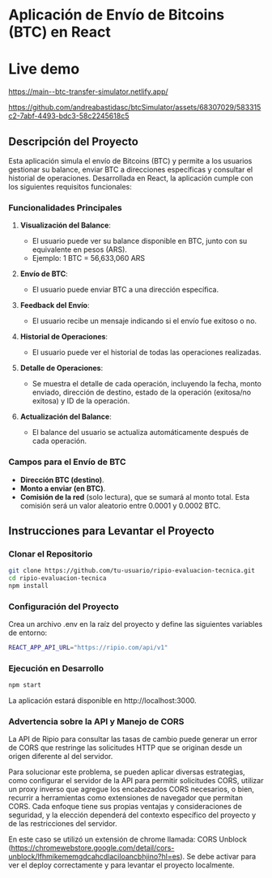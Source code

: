 # Aplicación de Envío de Bitcoins (BTC) en React

# Live demo

https://main--btc-transfer-simulator.netlify.app/

https://github.com/andreabastidasc/btcSimulator/assets/68307029/583315c2-7abf-4493-bdc3-58c2245618c5

## Descripción del Proyecto

Esta aplicación simula el envío de Bitcoins (BTC) y permite a los usuarios gestionar su balance, enviar BTC a direcciones específicas y consultar el historial de operaciones. Desarrollada en React, la aplicación cumple con los siguientes requisitos funcionales:

### Funcionalidades Principales

1. **Visualización del Balance**:
    - El usuario puede ver su balance disponible en BTC, junto con su equivalente en pesos (ARS).
    - Ejemplo: 1 BTC = 56,633,060 ARS

2. **Envío de BTC**:
    - El usuario puede enviar BTC a una dirección específica.

3. **Feedback del Envío**:
    - El usuario recibe un mensaje indicando si el envío fue exitoso o no.

4. **Historial de Operaciones**:
    - El usuario puede ver el historial de todas las operaciones realizadas.

5. **Detalle de Operaciones**:
    - Se muestra el detalle de cada operación, incluyendo la fecha, monto enviado, dirección de destino, estado de la operación (exitosa/no exitosa) y ID de la operación.

6. **Actualización del Balance**:
    - El balance del usuario se actualiza automáticamente después de cada operación.

### Campos para el Envío de BTC

- **Dirección BTC (destino)**.
- **Monto a enviar (en BTC)**.
- **Comisión de la red** (solo lectura), que se sumará al monto total. Esta comisión será un valor aleatorio entre 0.0001 y 0.0002 BTC.

## Instrucciones para Levantar el Proyecto

### Clonar el Repositorio

```bash
git clone https://github.com/tu-usuario/ripio-evaluacion-tecnica.git
cd ripio-evaluacion-tecnica
npm install
```

### Configuración del Proyecto

Crea un archivo .env en la raíz del proyecto y define las siguientes variables de entorno:

```bash
REACT_APP_API_URL="https://ripio.com/api/v1"
```

### Ejecución en Desarrollo
```bash
npm start
```

La aplicación estará disponible en http://localhost:3000.

### Advertencia sobre la API y Manejo de CORS

La API de Ripio para consultar las tasas de cambio puede generar un error de CORS que restringe las solicitudes HTTP que se originan desde un origen diferente al del servidor. 

Para solucionar este problema, se pueden aplicar diversas estrategias, como configurar el servidor de la API para permitir solicitudes CORS, utilizar un proxy inverso que agregue los encabezados CORS necesarios, o bien, recurrir a herramientas como extensiones de navegador que permitan CORS. Cada enfoque tiene sus propias ventajas y consideraciones de seguridad, y la elección dependerá del contexto específico del proyecto y de las restricciones del servidor.

En este caso se utilizó un extensión de chrome llamada: CORS Unblock (https://chromewebstore.google.com/detail/cors-unblock/lfhmikememgdcahcdlaciloancbhjino?hl=es). Se debe activar para ver el deploy correctamente y para levantar el proyecto localmente.
